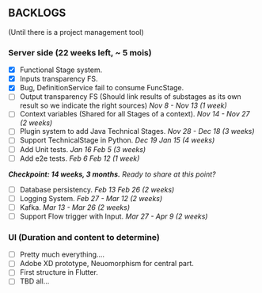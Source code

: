 ## BACKLOGS

(Until there is a project management tool)  

### Server side (22 weeks left, ~ 5 mois)
- [X] Functional Stage system.
- [X] Inputs transparency FS.
- [X] Bug, DefinitionService fail to consume FuncStage.
- [ ] Output transparency FS (Should link results of substages as its own result so we indicate the right sources) _Nov 8 - Nov 13 (1 week)_
- [ ] Context variables (Shared for all Stages of a context). _Nov 14 - Nov 27 (2 weeks)_
- [ ] Plugin system to add Java Technical Stages. _Nov 28 - Dec 18 (3 weeks)_
- [ ] Support TechnicalStage in Python. _Dec 19 Jan 15 (4 weeks)_
- [ ] Add Unit tests. _Jan 16 Feb 5 (3 weeks)_
- [ ] Add e2e tests. _Feb 6 Feb 12 (1 week)_

**_Checkpoint: 14 weeks, 3 months._** _Ready to share at this point?_

- [ ] Database persistency. _Feb 13 Feb 26 (2 weeks)_
- [ ] Logging System. _Feb 27 - Mar 12 (2 weeks)_
- [ ] Kafka. _Mar 13 - Mar 26 (2 weeks)_
- [ ] Support Flow trigger with Input. _Mar 27 - Apr 9 (2 weeks)_

### UI (Duration and content to determine)
- [ ] Pretty much everything....
- [ ] Adobe XD prototype, Neuomorphism for central part.
- [ ] First structure in Flutter.
- [ ] TBD all...